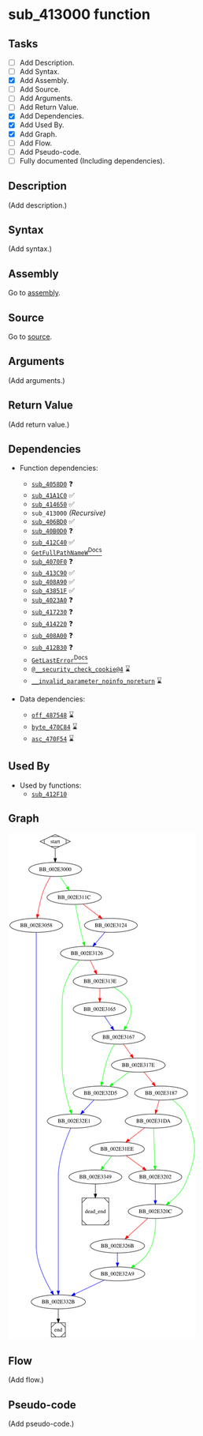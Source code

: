 # sub_413000 function

## Tasks

- [ ] Add Description.
- [ ] Add Syntax.
- [X] Add Assembly.
- [ ] Add Source.
- [ ] Add Arguments.
- [ ] Add Return Value.
- [X] Add Dependencies.
- [X] Add Used By.
- [X] Add Graph.
- [ ] Add Flow.
- [ ] Add Pseudo-code.
- [ ] Fully documented (Including dependencies).

## Description

(Add description.)

## Syntax

(Add syntax.)

## Assembly

Go to [assembly](../asm/sub_413000.asm).

## Source

Go to [source](../cc/sub_413000.cc).

## Arguments

(Add arguments.)

## Return Value

(Add return value.)

## Dependencies

* Function dependencies:
  * [`sub_4058D0`](sub_4058D0.md) ❓
  * [`sub_41A1C0`](sub_41A1C0.md) ✅
  * [`sub_414650`](sub_414650.md) ✅
  * `sub_413000` *(Recursive)*
  * [`sub_406BD0`](sub_406BD0.md) ✅
  * [`sub_40B0D0`](sub_40B0D0.md) ❓
  * [`sub_412C40`](sub_412C40.md) ✅
  * [`GetFullPathNameW`<sup>Docs</sup>](https://docs.microsoft.com/en-us/windows/win32/api/fileapi/nf-fileapi-getfullpathnamew)
  * [`sub_4070F0`](sub_4070F0.md) ❓
  * [`sub_413C90`](sub_413C90.md) ✅
  * [`sub_408A90`](sub_408A90.md) ✅
  * [`sub_43851F`](sub_43851F.md) ✅
  * [`sub_4023A0`](sub_4023A0.md) ❓
  * [`sub_417230`](sub_417230.md) ❓
  * [`sub_414220`](sub_414220.md) ❓
  * [`sub_408A00`](sub_408A00.md) ❓
  * [`sub_412B30`](sub_412B30.md) ❓
  * [`GetLastError`<sup>Docs</sup>](https://docs.microsoft.com/en-us/windows/win32/api/errhandlingapi/nf-errhandlingapi-getlasterror)
  * [`@__security_check_cookie@4`](@__security_check_cookie@4.md) ⌛
  * [`__invalid_parameter_noinfo_noreturn`](__invalid_parameter_noinfo_noreturn.md) ⌛


* Data dependencies:
  * [`off_487548`](off_487548.md) ⌛
  * [`byte_470C84`](byte_470C84.md) ⌛
  * [`asc_470F54`](asc_470F54.md) ⌛

## Used By

* Used by functions:
  * [`sub_412F10`](sub_412F10.md)

## Graph

![sub_413000 Graph](../svg/sub_413000.svg "sub_413000 Graph")

## Flow

(Add flow.)

## Pseudo-code

(Add pseudo-code.)

